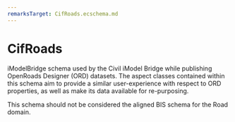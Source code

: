 ```yaml
---
remarksTarget: CifRoads.ecschema.md
---
```


# CifRoads

iModelBridge schema used by the Civil iModel Bridge while publishing OpenRoads Designer (ORD) datasets. The aspect classes contained within this schema aim to provide a similar user-experience with respect to ORD properties, as well as make its data available for re-purposing. 

This schema should not be considered the aligned BIS schema for the Road domain.